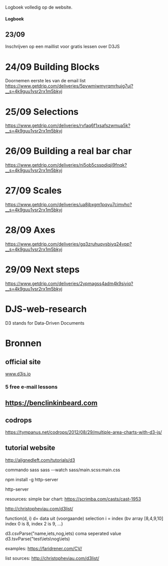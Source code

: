 Logboek volledig op de website.

#### Logboek
## 23/09
Inschrijven op een maillist voor gratis lessen over D3JS

# 24/09 Building Blocks
Doornemen eerste les van de email list
https://www.getdrip.com/deliveries/5pvwmiwmyrqmrhujg7uj?__s=4k9guu1vsr2rx1m5bkyj

# 25/09 Selections

https://www.getdrip.com/deliveries/rvfaq6f1xsafszwmua5k?__s=4k9guu1vsr2rx1m5bkyj

# 26/09 Building a real bar char
https://www.getdrip.com/deliveries/ni5ob5csspdiqji9fnqk?__s=4k9guu1vsr2rx1m5bkyj

# 27/09 Scales
https://www.getdrip.com/deliveries/ua8jbxgm1pqyu7cimvho?__s=4k9guu1vsr2rx1m5bkyj

# 28/09 Axes
https://www.getdrip.com/deliveries/gq3zruhuqvsbiyq24vpp?__s=4k9guu1vsr2rx1m5bkyj

# 29/09 Next steps
https://www.getdrip.com/deliveries/2ypmagss4adm4k9siyiq?__s=4k9guu1vsr2rx1m5bkyj



# DJS-web-research

D3 stands for Data-Driven Documents

# Bronnen

## official site
www.d3js.io

### 5 free e-mail lessons
## https://benclinkinbeard.com

## codrops
https://tympanus.net/codrops/2012/08/29/multiple-area-charts-with-d3-js/

## tutorial website
http://alignedleft.com/tutorials/d3



commando sass
sass --watch sass/main.scss:main.css

npm install -g http-server

http-server

resources:
simple bar chart:
https://scrimba.com/casts/cast-1953

http://christopheviau.com/d3list/


function(d, i)
d= data uit (voorgaande) selection
i = index (bv array [8,4,9,10] index 0 is 8, index 2 is 9, ...)

d3.csvParse("name,iets,nog,iets)
coma seperated value
d3.tsvParse("test\iets\nog\iets)

examples:
https://faridrener.com/CV/

list sources:
http://christopheviau.com/d3list/